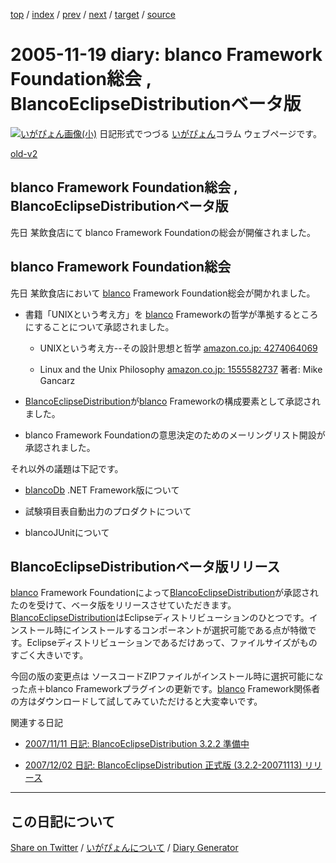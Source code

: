 [top](https://igapyon.github.io/diary/) 
 / [index](https://igapyon.github.io/diary/2005/index.html) 
 / [prev](https://igapyon.github.io/diary/2005/ig051118.html) 
 / [next](https://igapyon.github.io/diary/2005/ig051120.html) 
 / [target](https://igapyon.github.io/diary/2005/ig051119.html) 
 / [source](https://github.com/igapyon/diary/blob/gh-pages/2005/ig051119.html.src.md) 

2005-11-19 diary: blanco Framework Foundation総会 , BlancoEclipseDistributionベータ版
=====================================================================================================
[![いがぴょん画像(小)](https://igapyon.github.io/diary/images/iga200306s.jpg "いがぴょん")](https://igapyon.github.io/diary/memo/memoigapyon.html) 日記形式でつづる [いがぴょん](https://igapyon.github.io/diary/memo/memoigapyon.html)コラム ウェブページです。

[old-v2](ig051119-orig.html)

## blanco Framework Foundation総会 , BlancoEclipseDistributionベータ版

先日 某飲食店にて blanco Framework Foundationの総会が開催されました。


## blanco Framework Foundation総会

先日 某飲食店において [blanco](http://www.igapyon.jp/blanco/blanco.ja.html) Framework Foundation総会が開かれました。

* 書籍「UNIXという考え方」を [blanco](http://www.igapyon.jp/blanco/blanco.ja.html) Frameworkの哲学が準拠するところにすることについて承認されました。
  
  * UNIXという考え方--その設計思想と哲学
    [amazon.co.jp: 4274064069](http://www.amazon.co.jp/exec/obidos/ASIN/4274064069/igapyondiary-22)
    
  * Linux and the Unix Philosophy
  [amazon.co.jp: 1555582737](http://www.amazon.co.jp/exec/obidos/ASIN/1555582737/igapyondiary-22)
    著者: Mike Gancarz
  

  
* [BlancoEclipseDistribution](http://www.igapyon.jp/blanco/blancoeclipsedistribution.html)が[blanco](http://www.igapyon.jp/blanco/blanco.ja.html) Frameworkの構成要素として承認されました。
  
* blanco Framework Foundationの意思決定のためのメーリングリスト開設が承認されました。

それ以外の議題は下記です。

* [blancoDb](http://www.igapyon.jp/blanco/blancodb.html) .NET Framework版について
  
* 試験項目表自動出力のプロダクトについて
  
* blancoJUnitについて

## BlancoEclipseDistributionベータ版リリース

[blanco](http://www.igapyon.jp/blanco/blanco.ja.html) Framework Foundationによって[BlancoEclipseDistribution](http://www.igapyon.jp/blanco/blancoeclipsedistribution.html)が承認されたのを受けて、ベータ版をリリースさせていただきます。[BlancoEclipseDistribution](http://www.igapyon.jp/blanco/blancoeclipsedistribution.html)はEclipseディストリビューションのひとつです。インストール時にインストールするコンポーネントが選択可能である点が特徴です。Eclipseディストリビューションであるだけあって、ファイルサイズがものすごく大きいです。

今回の版の変更点は ソースコードZIPファイルがインストール時に選択可能になった点＋blanco Frameworkプラグインの更新です。[blanco](http://www.igapyon.jp/blanco/blanco.ja.html) Framework関係者の方はダウンロードして試してみていただけると大変幸いです。

関連する日記

* [2007/11/11 日記: BlancoEclipseDistribution 3.2.2 準備中](../2007/ig071111.html)
  
* [2007/12/02 日記: BlancoEclipseDistribution 正式版 (3.2.2-20071113) リリース](../2007/ig071202.html)

----------------------------------------------------------------------------------------------------

## この日記について

[Share on Twitter](https://twitter.com/intent/tweet?hashtags=igapyon%2Cdiary%2C%E3%81%84%E3%81%8C%E3%81%B4%E3%82%87%E3%82%93&text=blanco+Framework+Foundation%E7%B7%8F%E4%BC%9A+%2C+BlancoEclipseDistribution%E3%83%99%E3%83%BC%E3%82%BF%E7%89%88&url=https%3A%2F%2Figapyon.github.io%2Fdiary%2F2005%2Fig051119.html) / [いがぴょんについて](https://igapyon.github.io/diary/memo/memoigapyon.html) / [Diary Generator](https://github.com/igapyon/igapyonv3)
